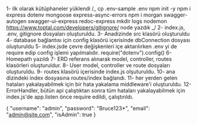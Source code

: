 1- ilk olarak kütüphaneler yüklendi
/_
cp .env-sample .env
npm init -y
npm i express dotenv mongoose express-async-errors
npm i morgan swagger-autogen swagger-ui-express redoc-express
mkdir logs
nodemon
https://www.toptal.com/developers/gitignore/
node yazdık
_/
2- index.js, .env, gitignore dosyaları oluşturuldu.
3- Anadizinde src klasörü oluşturuldu
4- database bağlantısı için config klasörü içerisinde dbConnection dosyası oluşturuldu
5- index.jsde çevre değişkenleri içe aktarılırken .env yi de require edip config işlemi yapılmalıdır. require("dotenv").config()
6- Homepath yazıldı
7- ERD referans alınarak model, controller, routes klasörleri oluşturuldur.
8- User model, controller ve route dosyaları oluşturuldu.
9- routes klasörü içerisinde index.js olşuturuldu.
10- ana dizindeki index dosyasına routes/index bağlandı.
11- her yerden gelen hataları yakalayabilmek için bir hata yakalama middleware'i oluşturuldu.
12- ErrorHandler, bütün api çalıştıktan sonra tüm hataları yakalayabilmek için index.js'de app.listen önce require edildi, çalıştırıldı.


{
    "username": "admin",
    "password": "Bruce123*",
    "email": "admin@site.com",
    "isAdmin": true
}